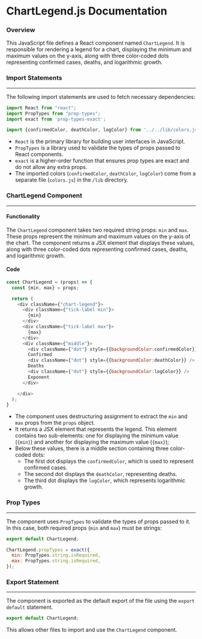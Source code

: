 **ChartLegend.js Documentation**
=====================================

### Overview

This JavaScript file defines a React component named `ChartLegend`. It is responsible for rendering a legend for a chart, displaying the minimum and maximum values on the y-axis, along with three color-coded dots representing confirmed cases, deaths, and logarithmic growth.

### Import Statements
----------------------

The following import statements are used to fetch necessary dependencies:

```javascript
import React from "react";
import PropTypes from "prop-types";
import exact from 'prop-types-exact';

import {confirmedColor, deathColor, logColor} from '../../lib/colors.js'
```

*   `React` is the primary library for building user interfaces in JavaScript.
*   `PropTypes` is a library used to validate the types of props passed to React components.
*   `exact` is a higher-order function that ensures prop types are exact and do not allow any extra props.
*   The imported colors (`confirmedColor`, `deathColor`, `logColor`) come from a separate file (`colors.js`) in the `/lib` directory.

### ChartLegend Component
-------------------------

#### Functionality

The `ChartLegend` component takes two required string props: `min` and `max`. These props represent the minimum and maximum values on the y-axis of the chart. The component returns a JSX element that displays these values, along with three color-coded dots representing confirmed cases, deaths, and logarithmic growth.

#### Code

```javascript
const ChartLegend = (props) => {
  const {min, max} = props;

  return (
    <div className={"chart-legend"}>
      <div className={"tick-label min"}>
        {min}
      </div>
      <div className={"tick-label max"}>
        {max}
      </div>
      <div className={"middle"}>
        <div className={"dot"} style={{backgroundColor:confirmedColor}} />
        Confirmed
        <div className={"dot"} style={{backgroundColor:deathColor}} />
        Deaths
        <div className={"dot"} style={{backgroundColor:logColor}} />
        Exponent
      </div>

    </div>
  );
}
```

*   The component uses destructuring assignment to extract the `min` and `max` props from the `props` object.
*   It returns a JSX element that represents the legend. This element contains two sub-elements: one for displaying the minimum value (`{min}`) and another for displaying the maximum value (`{max}`);
*   Below these values, there is a middle section containing three color-coded dots:
    *   The first dot displays the `confirmedColor`, which is used to represent confirmed cases.
    *   The second dot displays the `deathColor`, representing deaths.
    *   The third dot displays the `logColor`, which represents logarithmic growth.

### Prop Types
----------------

The component uses `PropTypes` to validate the types of props passed to it. In this case, both required props (`min` and `max`) must be strings:

```javascript
export default ChartLegend;

ChartLegend.propTypes = exact({
  min: PropTypes.string.isRequired,
  max: PropTypes.string.isRequired,
});
```

### Export Statement
---------------------

The component is exported as the default export of the file using the `export default` statement.

```javascript
export default ChartLegend;
```

This allows other files to import and use the `ChartLegend` component.